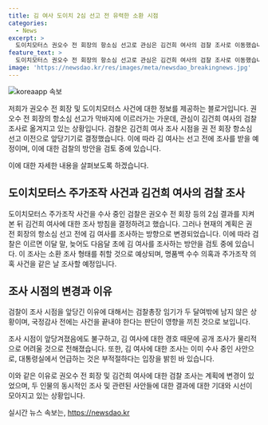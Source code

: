 ```yaml
---
title: 김 여사 도이치 2심 선고 전 유력한 소환 시점
categories:
  - News
excerpt: >
  도이치모터스 권오수 전 회장의 항소심 선고로 관심은 김건희 여사의 검찰 조사로 이동했습니다. 검찰은 권 전 회장의 선고 전에 김 여사를 조사할 계획을 세우고 있으며, 이에 따라 이달 말이나 다음달 초에 조사를 진행할 예정입니다. 조사는 명품백 수수 의혹과 주가조작 의혹을 동시에 수사할 것으로 보이며, 공개소환 여부와 관련하여 논의 중에 있습니다. 이에는 검찰총장 임기 마무리와 국정감사 전에 사건을 마무리해야 한다는 판단이 반영된 것으로 보입니다.
feature_text: >
  도이치모터스 권오수 전 회장의 항소심 선고로 관심은 김건희 여사의 검찰 조사로 이동했습니다. 검찰은 권 전 회장의 선고 전에 김 여사를 조사할 계획을 세우고 있으며, 이에 따라 이달 말이나 다음달 초에 조사를 진행할 예정입니다. 조사는 명품백 수수 의혹과 주가조작 의혹을 동시에 수사할 것으로 보이며, 공개소환 여부와 관련하여 논의 중에 있습니다. 이에는 검찰총장 임기 마무리와 국정감사 전에 사건을 마무리해야 한다는 판단이 반영된 것으로 보입니다.
image: 'https://newsdao.kr/res/images/meta/newsdao_breakingnews.jpg'
---
```


<p><img src="https://newsdao.kr/res/images/meta/newsdao_breakingnews.jpg" alt="koreaapp 속보" /></p>

<p>저희가 권오수 전 회장 및 도이치모터스 사건에 대한 정보를 제공하는 블로거입니다. 권오수 전 회장의 항소심 선고가 막바지에 이르러가는 가운데, 관심이 김건희 여사의 검찰 조사로 옮겨지고 있는 상황입니다. 검찰은 김건희 여사 조사 시점을 권 전 회장 항소심 선고 이전으로 앞당기기로 결정했습니다. 이에 따라 김 여사는 선고 전에 조사를 받을 예정이며, 이에 대한 검찰의 방안을 검토 중에 있습니다.</p>

<p>이에 대한 자세한 내용을 살펴보도록 하겠습니다.</p>

<h2 data-ke-size="size26">도이치모터스 주가조작 사건과 김건희 여사의 검찰 조사</h2>

<p>도이치모터스 주가조작 사건을 수사 중인 검찰은 권오수 전 회장 등의 2심 결과를 지켜본 뒤 김건희 여사에 대한 조사 방침을 결정하려고 했습니다. 그러나 현재의 계획은 권 전 회장의 항소심 선고 전에 김 여사를 조사하는 방향으로 변경되었습니다. 이에 따라 검찰은 이르면 이달 말, 늦어도 다음달 초에 김 여사를 조사하는 방안을 검토 중에 있습니다. 이 조사는 소환 조사 형태를 취할 것으로 예상되며, 명품백 수수 의혹과 주가조작 의혹 사건을 같은 날 조사할 예정입니다.</p>

<h2 data-ke-size="size26">조사 시점의 변경과 이유</h2>

<p>검찰이 조사 시점을 앞당긴 이유에 대해서는 검찰총장 임기가 두 달여밖에 남지 않은 상황이며, 국정감사 전에는 사건을 끝내야 한다는 판단이 영향을 끼친 것으로 보입니다.</p>

<p>조사 시점이 앞당겨졌음에도 불구하고, 김 여사에 대한 경호 때문에 공개 조사가 물리적으로 어려울 것으로 전해졌습니다. 또한, 김 여사에 대한 조사는 이미 수사 중인 사안으로, 대통령실에서 언급하는 것은 부적절하다는 입장을 밝힌 바 있습니다.</p>

<p>이와 같은 이유로 권오수 전 회장 및 김건희 여사에 대한 검찰 조사는 계획에 변경이 있었으며, 두 인물의 동시적인 조사 및 관련된 사안들에 대한 결과에 대한 기대와 시선이 모아지고 있는 상황입니다.</p>
실시간 뉴스 속보는, <a href="https://newsdao.kr" rel="dofollow">https://newsdao.kr</a>


